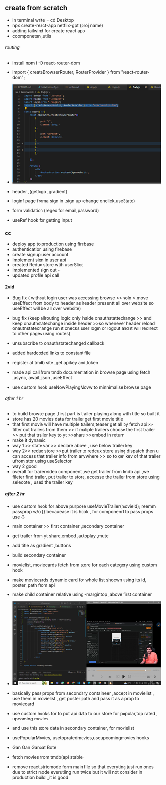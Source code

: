 
## create from scratch
- in terminal write = cd Desktop
- npx create-react-app netflix-gpt       (proj name)
- adding tailwind for create react app
- coomponetsn ,utils
###### routing
- install npm i -D react-router-dom
- import { createBrowserRouter, RouterProvider } from "react-router-dom";
- ![alt text](./imagenotes/routing.png)

- header ,(getlogo ,gradient)
- loginf page froma sign in ,sign up (change onclick,useState)
- form validation (regex for email,password)
- useRef hook for getting input
### cc
- deploy app to production using firebase
- authentication using firebase
- create signup user account
- Implement sign in user api
- created Reduc store wtih userSlice 
- Implemented sign out -
- updated profile api call  

#### 2vid
- Bug fix ( without login user was accessing browse >> soln >.move useEffect from body to header as header presentt all over website so useEffect will be all over website)
- bug fix (keep allrouting logic only inside onauthstattechange >> and keep onauthstatechange inside header >>so whenever header reload onauthstatechange run it checks user login or logout and it will redirect to other pages using routes)
- unsubscribe to onauthstatechanged callback
- added hardcoded links to constant file

- register at tmdb site ,get apikey and,token
- made api call from tmdb documentation in browse page using fetch ,async, await, json ,useEffect
- use custom hook  useNowPlayingMovw to minnimalise browse page
###### after 1 hr
- to build browse page ,first part is trailer playing along with title so built it
- store has 20 movies data for trailer get first movie title
- that first movie will have multiple trailers,teaser get all by fetch api>> filter out trailers from them >> if muliple trailers choose the first trailer >> put that trailer key to yt >>share >>embed in return 
- make it dynamic 
- way 1 >> state var >> declare above , use below trailer key
- way 2>> redux store >>put trailer to redcux store using dispatch then u can access that trailer info from anywhere >> so to get key of that trailer ufrom stor using useSelector
- way 2 good 
- overall for trailervideo component ,we get trailer from tmdb api ,we fileter find trailer, put trailer to store, accesse the trailer from store using selecote , used the trailer key

##### after 2 hr
- use custom hook for above purpose useMovieTrailer(movieId);
reemm passprop w/o {}  becauease it is hook , for componenrt to pass props use {}
- main container >> first container ,secondary container
- get trailer from yt share,embed ,autoplay ,mute
- add title as gradient ,buttons
- build secondary container
- movielist, moviecards fetch from store for each category using custom hook
- make moviecards dynamic card for whole list shocwn using its id, poster_path from api
- make child container relative using -margintop ,above first container 
- ![alt text](./bg.png)
- basically pass props from secondary containeer ,accept in movielist , use them in movielist , get poster path and pass it as a prop to moviecard 
- use custom hooks for to put api data to our store for popular,top rated , upcoming movies 
- and use this store data in secondary container, for movielist
- usePopularMovies, usetopratedmovies,useupcomingmovies hooks
- Gan Gan Ganaat Bote
 - fetch movies from tmdb(api stable)

- remove react.stricmode form  main file so that everyting just run ones due to strict mode everutiing run twice  but it will not consider in production build ,,it is good